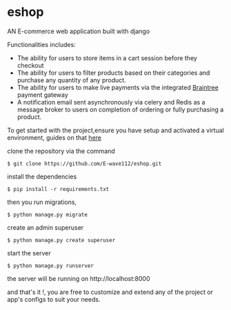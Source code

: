 # eshop
AN E-commerce web application built with django

Functionalities includes:

- The ability for users to store items in a cart session before they checkout
- The ability for users to filter products based on their categories and purchase any quantity of any product.
- The ability for users to make live payments via the integrated [Braintree](https://www.braintreepayments.com/) payment gateway
- A notification email sent asynchronously via celery and Redis as a message broker to users on completion of ordering or fully purchasing a product.

To get started with the project,ensure you have setup and activated a virtual environment, guides on that [here](https://realpython.com/python-virtual-environments-a-primer/)

clone the repository via the command

```
$ git clone https://github.com/E-wave112/eshop.git
```
install the dependencies

```
$ pip install -r requirements.txt
```

then you run migrations,
```
$ python manage.py migrate
```

create an admin superuser
```
$ python manage.py create superuser
```
start the server
```
$ python manage.py runserver
```
the server will be running on http://localhost:8000

and that's it !, you are free to customize and extend any of the project or app's configs to suit your needs.
